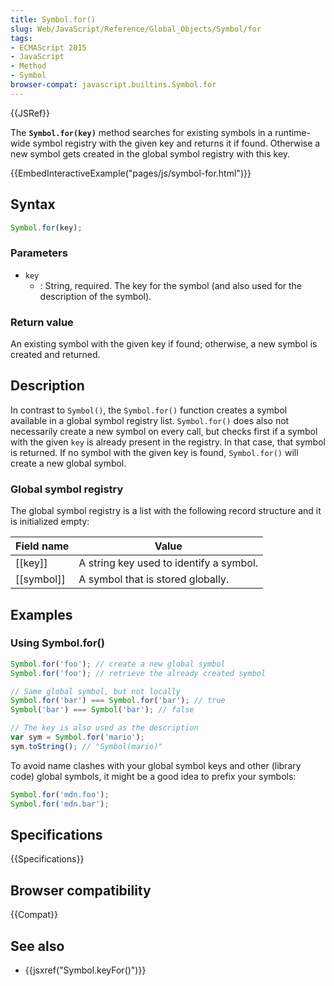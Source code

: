 ```yaml
---
title: Symbol.for()
slug: Web/JavaScript/Reference/Global_Objects/Symbol/for
tags:
- ECMAScript 2015
- JavaScript
- Method
- Symbol
browser-compat: javascript.builtins.Symbol.for
---
```

{{JSRef}}

The **`Symbol.for(key)`** method searches for existing symbols in a runtime-wide
symbol registry with the given key and returns it if found. Otherwise a new
symbol gets created in the global symbol registry with this key.

{{EmbedInteractiveExample("pages/js/symbol-for.html")}}

## Syntax

```js
Symbol.for(key);
```

### Parameters

- `key`
  - : String, required. The key for the symbol (and also used for the
    description of the symbol).

### Return value

An existing symbol with the given key if found; otherwise, a new symbol is
created and returned.

## Description

In contrast to `Symbol()`, the `Symbol.for()` function creates a symbol
available in a global symbol registry list. `Symbol.for()` does also not
necessarily create a new symbol on every call, but checks first if a symbol with
the given `key` is already present in the registry. In that case, that symbol is
returned. If no symbol with the given key is found, `Symbol.for()` will create a
new global symbol.

### Global symbol registry

The global symbol registry is a list with the following record structure and it
is initialized empty:

| Field name | Value                                   |
| ---------- | --------------------------------------- |
| [[key]]    | A string key used to identify a symbol. |
| [[symbol]] | A symbol that is stored globally.       |

## Examples

### Using Symbol.for()

```js
Symbol.for('foo'); // create a new global symbol
Symbol.for('foo'); // retrieve the already created symbol

// Same global symbol, but not locally
Symbol.for('bar') === Symbol.for('bar'); // true
Symbol('bar') === Symbol('bar'); // false

// The key is also used as the description
var sym = Symbol.for('mario');
sym.toString(); // "Symbol(mario)"
```

To avoid name clashes with your global symbol keys and other (library code)
global symbols, it might be a good idea to prefix your symbols:

```js
Symbol.for('mdn.foo');
Symbol.for('mdn.bar');
```

## Specifications

{{Specifications}}

## Browser compatibility

{{Compat}}

## See also

- {{jsxref("Symbol.keyFor()")}}
